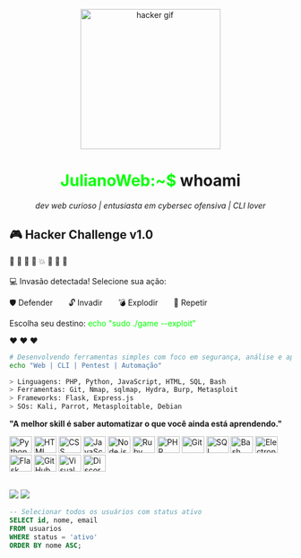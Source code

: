 
<p align="center">
  <img src="https://media.tenor.com/zzntm2_9B3gAAAAC/hacker.gif" width="250" alt="hacker gif">
</p>

<h1 align="center"><span style="color:#00ff00;">JulianoWeb:~$</span> whoami</h1>

<p align="center">
  <i>dev web curioso | entusiasta em cybersec ofensiva | CLI lover</i>
</p>

<h2>🎮 Hacker Challenge v1.0</h2>

<p>
👾 👾 👾 👾 💥 👾 👾 👾 <br><br>
💻 Invasão detectada! Selecione sua ação:
</p>

<p>
🛡️ Defender  🔓 Invadir  💣 Explodir  🔁 Repetir
</p>

<p>
Escolha seu destino:  
<span style="color:lime">echo "sudo ./game --exploit"</span>
</p>

<p>
❤️ ❤️ ❤️
</p>

```sh
# Desenvolvendo ferramentas simples com foco em segurança, análise e aprendizado
echo "Web | CLI | Pentest | Automação"
```

```sh
> Linguagens: PHP, Python, JavaScript, HTML, SQL, Bash
> Ferramentas: Git, Nmap, sqlmap, Hydra, Burp, Metasploit
> Frameworks: Flask, Express.js
> SOs: Kali, Parrot, Metasploitable, Debian
```

**"A melhor skill é saber automatizar o que você ainda está aprendendo."**

<p>
<img src="https://skillicons.dev/icons?i=py" alt="Python" height="30" width="40" />
<img src="https://skillicons.dev/icons?i=html" alt="HTML" height="30" width="40" />
<img src="https://skillicons.dev/icons?i=css" alt="CSS" height="30" width="40" />
<img src="https://skillicons.dev/icons?i=js" alt="JavaScript" height="30" width="40" />
<img src="https://skillicons.dev/icons?i=nodejs" alt="Node.js" height="30" width="40" />
<img src="https://skillicons.dev/icons?i=ruby" alt="Ruby" height="30" width="40" />
<img src="https://skillicons.dev/icons?i=php" alt="PHP" height="30" width="40" />
<img src="https://skillicons.dev/icons?i=git" alt="Git" height="30" width="40" />
<img src="https://skillicons.dev/icons?i=mysql" alt="SQL" height="30" width="40" />
<img src="https://skillicons.dev/icons?i=bash" alt="Bash" height="30" width="40" />
<img src="https://skillicons.dev/icons?i=electron" alt="Electron" height="30" width="40" />
<img src="https://skillicons.dev/icons?i=flask" alt="Flask" height="30" width="40" />
<img src="https://skillicons.dev/icons?i=github" alt="GitHub" height="30" width="40" />
<img src="https://skillicons.dev/icons?i=vscode" alt="Visual Studio Code" height="30" width="40" />
<img src="https://skillicons.dev/icons?i=discord" alt="Discord" height="30" width="40" />
</p>

##

<div> 
  <a href="mailto:julianclam78@gmail.com"><img src="https://img.shields.io/badge/-Gmail-%23333?style=for-the-badge&logo=gmail&logoColor=white" target="_blank"></a>
  <a href="https://www.linkedin.com/in/juliano-almeida-aab984330/" target="_blank"><img src="https://img.shields.io/badge/-LinkedIn-%230077B5?style=for-the-badge&logo=linkedin&logoColor=white" target="_blank"></a> 
</div>

```sql
-- Selecionar todos os usuários com status ativo
SELECT id, nome, email
FROM usuarios
WHERE status = 'ativo'
ORDER BY nome ASC;

